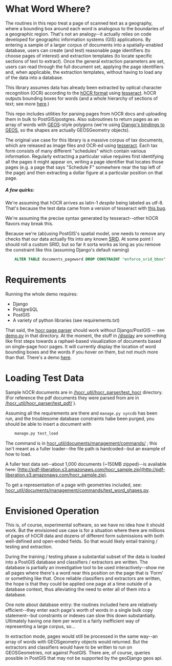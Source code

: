 What Word Where?
=============

The routines in this repo treat a page of scanned text as a geography, where a bounding box around each word is analogous to the boundaries of a geographic region. That's not an analogy--it actually relies on code developed for geographic information systems (GIS) applications. By entering a sample of a larger corpus of documents into a spatially-enabled database, users can create (and test) reasonable page identifiers (to choose pages of interest) and extraction templates (to locate specific sections of text to extract). Once the general extraction parameters are set, users can read through the full document set, applying the page identifiers and, when applicable, the extraction templates, without having to load any of the data into a database.

This library assumes data has already been extracted by optical character recognition (OCR) according to the [hOCR format](http://en.wikipedia.org/wiki/HOCR) using [tesseract](http://code.google.com/p/tesseract-ocr/).  hOCR outputs bounding boxes for words (and a whole hierarchy of sections of text; see more [here](https://docs.google.com/a/sunlightfoundation.com/document/d/1QQnIQtvdAC_8n92-LhwPcjtAUFwBlzE8EWnKAxlgVf0/preview).)

This repo includes utilities for parsing pages from hOCR docs and uploading them in bulk to PostGIS/postgres. Also subroutines to return pages as an array of words with [GEOS](http://trac.osgeo.org/geos/)-style polygons (we're using [Django's bindings to GEOS](https://docs.Djangoproject.com/en/dev/ref/contrib/gis/geos/), so the shapes are actually GEOSGeometry objects).

The original use case for this library is a massive corpus of tax documents, which are released as image files and OCR-ed using [tesseract](http://code.google.com/p/tesseract-ocr/). Each tax form consists of many different "schedules" which contain various information. Regularly extracting a particular value requires first identifying all the pages it might appear on, writing a page identifier that locates those pages (e.g. a page that says "Schedule F" somewhere near the top left of the page) and then extracting a dollar figure at a particular position on that page.


##### A few quirks:
We're assuming that hOCR arrives as latin-1 *despite* being labeled as utf-8. That's because the test data came from a version of tesseract with [this bug](https://groups.google.com/forum/#!topic/tesseract-ocr/UiyIMUWMzsU).

We're assuming the precise syntax generated by tesseract--other hOCR flavors may break this.

Because we're (ab)using PostGIS's spatial model, one needs to remove any checks that our data actually fits into any known [SRID](https://en.wikipedia.org/wiki/SRID). At some point I should roll a custom SRID, but so far it sorta works as long as you remove the constraint like this (assuming Django's default naming)

```sql
    ALTER TABLE documents_pageword DROP CONSTRAINT "enforce_srid_bbox";
```

Requirements
============

Running the whole demo requires:

- Django
- PostgreSQL
- PostGIS
- A variety of python libraries (see requirements.txt)

That said, the [hocr page parser](hocr_util/hocr_parser) should work without Django/PostGIS -- see [demo.py](hocr_util/hocr_parser/demo.py) in that directory. At the moment, the stuff in [/display](display) are something like first steps towards a raphael-based visualization of documents based on single-page hocr pages. It will currently display the location of word bounding boxes and the words if you hover on them, but not much more than that. There's a demo [here](http://jacobfenton.s3.amazonaws.com/hocr/display_hocr_page.html).

Loading Test Data
===============

Sample hOCR documents are in [/hocr_util/hocr_parser/test_hocr](hocr_util/hocr_parser/test_hocr) directory. (For reference the pdf documents they were parsed from are in [/hocr_util/hocr_parser/test_pdf/](hocr_util/hocr_parser/test_pdf) ).

Assuming all the requirements are there and `manage.py syncdb` has been run, and the troublesome database constraints habe been purged, you should be able to insert a document with

```python
    manage.py test_load
```
The command is in [hocr_util/documents/management/commands/](hocr_util/documents/management/commands/) ; this isn't meant as a fuller loader--the file path is hardcoded--but an example of how to load.

A fuller test data set--about 1,000 documents (~150MB zipped)--is available here: [http://pdf-liberation.s3.amazonaws.com/hocr_sample.zip](http://pdf-liberation.s3.amazonaws.com/hocr_sample.zip).

To get a representation of a page with geometries included, see: [hocr_util/documents/management/commands/test_word_shapes.py](hocr_url/documents/management/commands/test_word_shapes.py).

Envisioned Operation
============
This is, of course, experimental software, so we have no idea how it should work. But the envisioned use case is for a situation where there are millions of pages of hOCR data and dozens of different form submissions with both well-defined and open-ended fields. So that would likely entail training / testing and extraction.

During the training / testing phase a substantial subset of the data is loaded into a PostGIS database and classifiers / extractors are written. The database is partially an investigative tool to be used interactively--show me all pages where there's a word near this position on the page that is 'Form' or something like that. Once reliable classifiers and extractors are written, the hope is that they could be applied one page at a time outside of a database context, thus alleviating the need to enter all of them into a database.

One note about database entry: the routines included here are relatively efficient--they enter each page's worth of words in a single bulk copy statement--but constraints or indexes can slow this down substantially. Ultimately having one item per word is a fairly inefficient way of representing a large corpus, so…

In extraction mode, pages would still be processed in the same way--an array of words with GEOSgeometry objects would returned. But the extractors and classifiers would have to be written to run on GEOSGeometries, not against PostGIS. There are, of course, queries possible in PostGIS that may not be supported by the geoDjango geos api.
